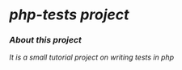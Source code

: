 # *php-tests project*

### *About this project*
*It is a small tutorial project on writing tests in php*
